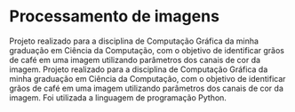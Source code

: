 # Processamento de imagens
Projeto realizado para a disciplina de Computação Gráfica da minha graduação em Ciência da Computação, com o objetivo de identificar grãos de café em uma imagem utilizando parâmetros dos canais de cor da imagem. Projeto realizado para a disciplina de Computação Gráfica da minha graduação em Ciência da Computação, com o objetivo de identificar grãos de café em uma imagem utilizando parâmetros dos canais de cor da imagem. Foi utilizada a linguagem de programação Python.
